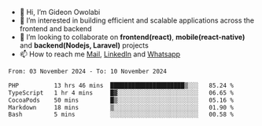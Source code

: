 - 👋 Hi, I’m Gideon Owolabi
- 👀 I’m interested in building efficient and scalable applications across the frontend and backend
- 💞️ I’m looking to collaborate on <b>frontend(react)</b>, <b>mobile(react-native)</b> and <b>backend(Nodejs, Laravel)</b> projects
- 📫 How to reach me <a href="mailto:gideoniyin2021@gmail.com">Mail</a>, <a href="https://www.linkedin.com/in/gideon-owolabi-9b667a232/">LinkedIn</a> and <a href="https://wa.me/2348055377085">Whatsapp</a>

<!---
gude1/gude1 is a ✨ special ✨ repository because its `README.md` (this file) appears on your GitHub profile.
You can click the Preview link to take a look at your changes.
--->

<!--START_SECTION:waka-->

```txt
From: 03 November 2024 - To: 10 November 2024

PHP          13 hrs 46 mins  █████████████████████▒░░░   85.24 %
TypeScript   1 hr 4 mins     █▓░░░░░░░░░░░░░░░░░░░░░░░   06.65 %
CocoaPods    50 mins         █▒░░░░░░░░░░░░░░░░░░░░░░░   05.16 %
Markdown     18 mins         ▒░░░░░░░░░░░░░░░░░░░░░░░░   01.90 %
Bash         5 mins          ░░░░░░░░░░░░░░░░░░░░░░░░░   00.58 %
```

<!--END_SECTION:waka-->
